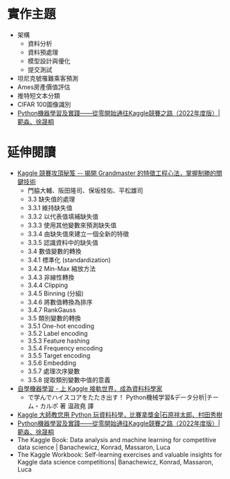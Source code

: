 # 實作主題
- 架構
  - 資料分析
  - 資料預處理
  - 模型設計與優化
  - 提交測試
- 坦尼克號罹難乘客預測
- Ames房產價值評估
- 推特短文本分類
- CIFAR 100圖像識別
- [Python機器學習及實踐——從零開始通往Kaggle競賽之路（2022年度版）|範淼、徐晟桐](https://www.tenlong.com.tw/products/9787302614241?list_name=srh)

# 延伸閱讀
- [Kaggle 競賽攻頂秘笈 -- 揭開 Grandmaster 的特徵工程心法，掌握制勝的關鍵技術](https://www.tenlong.com.tw/products/9789863126379?list_name=srh) 
  - 門脇大輔、阪田隆司、保坂桂佑、平松雄司
  - 3.3 缺失值的處理
  - 3.3.1 維持缺失值
  - 3.3.2 以代表值填補缺失值
  - 3.3.3 使用其他變數來預測缺失值
  - 3.3.4 由缺失值來建立一個全新的特徵
  - 3.3.5 認識資料中的缺失值
  - 3.4 數值變數的轉換
  - 3.4.1 標準化 (standardization)
  - 3.4.2 Min-Max 縮放方法
  - 3.4.3 非線性轉換
  - 3.4.4 Clipping
  - 3.4.5 Binning (分組)
  - 3.4.6 將數值轉換為排序
  - 3.4.7 RankGauss
  - 3.5 類別變數的轉換
  - 3.5.1 One-hot encoding
  - 3.5.2 Label encoding
  - 3.5.3 Feature hashing
  - 3.5.4 Frequency encoding
  - 3.5.5 Target encoding
  - 3.5.6 Embedding
  - 3.5.7 處理次序變數
  - 3.5.8 提取類別變數中值的意義
- [自學機器學習 - 上 Kaggle 接軌世界，成為資料科學家](https://www.tenlong.com.tw/products/9789863126720?list_name=srh) 
  - で学んでハイスコアをたたき出す！ Python機械学習&データ分析|チーム・カルポ 著 温政堯 譯
- [Kaggle 大師教您用 Python 玩資料科學，比賽拿獎金|石原祥太郎、村田秀樹](https://www.tenlong.com.tw/products/9789865027681?list_name=srh)
- [Python機器學習及實踐——從零開始通往Kaggle競賽之路（2022年度版）|範淼、徐晟桐](https://www.tenlong.com.tw/products/9787302614241?list_name=srh)
- The Kaggle Book: Data analysis and machine learning for competitive data science | Banachewicz, Konrad, Massaron, Luca
- The Kaggle Workbook: Self-learning exercises and valuable insights for Kaggle data science competitions| Banachewicz, Konrad, Massaron, Luca
